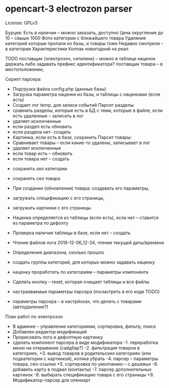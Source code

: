 # opencart-3 electrozon parser

License: GPLv3

Бурцев:
Есть в наличии – можно заказать, доступно
Цена округление до 10 – свыше 1000
Фото категории с ближайшего товара
Удаление категорий которые пропали из базы, и товары тоже
Недавно смотрели – в категории
Характеристики
Колпак новогодний на реал

TODO
поставщик (электрозон, ситилинк) – можно в таблице наценок держать
либо задавать префикс идентификатора?
поставщик товара – в местоположении, 

Скрипт парсера:
+ Подгрузка файла config.php (данные базы)
+ Загрузка параметра наценки из базы, и таблицы с наценками (если есть)
+ Создает лог temp, для записи событий
Парсит разделы:
+ сравнить разделы, которые есть в БД с теми, которые в файле, если есть удаленные – записать в лог
+ удаляет исключенные
+ если раздел есть обновить
+ если раздела нет- создать
+ Картинка, если есть в базе, сохранить
Парсит товары:
+ Сравнивает товары – если какие-то удалены, записывает в лог
+ удаляет исключенные
+ если товар есть – обновить
+ если товара нет – создать
- сохранять seo категории
- сохранять сео товара
- При создании (обновлении) товара: создавать его параметры, 
- загружать спецификацию с его страницы, 
- загружать картинки с его страницы.
- Наценка определяется из таблицы (если есть), если нет – ставится из параметра по дефолту


- Проверка наличия таблицы в базе, если нет – создать
- Чтение файлов лога 2018-12-06_12-34, чтение текущей даты/времени
- Определение диапазона, сколько прошло
- создать группы категорий, для которых можно задавать наценку
- наценку проработать по категориям – параметры компонента
- Сделать кнопку – reset, которая очищает таблицы и все файлы
- настраиваемые параметры парсера (посмотреть в его коде TODO)
- параметры парсера – в настрйоках, что делать с товарами (автоудаление?)

План работ по электрозон
+ В админке – управление категориями, сортировка, фильтр, поиск
+ Добавлен редактор модификаций
+ Прорисовать лого и дефолтную картинку
+ сделать компонент парсера в виде модификатора
-1. переработка меню на открывание (сайдбар?)
-2. фильтрация товаров в категориях,
+3. вывод товаров в родительских категориях (или подкатегории с картинкой), котика убрать
-4. парсер – параметры товара, сео-ссылки
+5. сортировка по умолчанию – с дешевых 
-6. добавить карту в подвал (контакты)
-7. парсер дополнительных картинок
-8. выбирать спецификацию товара с его страницы
+9. Модификатор-парсер для опенкарт



